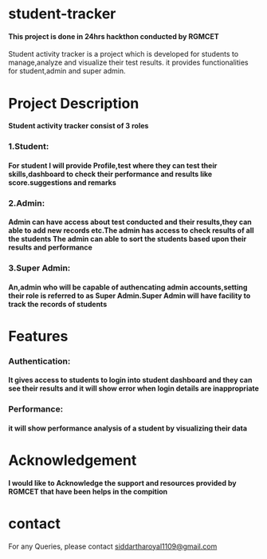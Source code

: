 # student-tracker
#### This project is done in 24hrs hackthon conducted by RGMCET 

Student activity tracker is a project which is developed for students to manage,analyze and visualize their test results. it provides functionalities for student,admin and super admin.

# Project Description
#### Student activity tracker consist of 3 roles

### 1.Student: 
#### For student I will provide Profile,test where they can test their skills,dashboard to check their performance and results like score.suggestions and remarks

### 2.Admin: 
#### Admin can have access about test conducted and their results,they can able to add new records etc.The admin has access to check results of all the students The admin can able to sort the students based upon their results and performance

### 3.Super Admin: 
#### An,admin who will be capable of authencating admin accounts,setting their role is referred to as Super Admin.Super Admin will have facility to track the records of students

# Features 
### Authentication: 
#### It gives access to students to login into student dashboard and they can see their results and it will show error when login details are inappropriate 
### Performance: 
#### it will show performance analysis of a student by visualizing their data

# Acknowledgement 
#### I would like to Acknowledge the support and resources provided by RGMCET that have been helps in the compition
# contact
#### 
For any Queries, please contact siddartharoyal1109@gmail.com 
